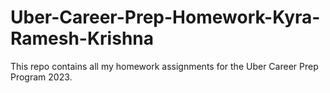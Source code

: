 # Uber-Career-Prep-Homework-Kyra-Ramesh-Krishna

This repo contains all my homework assignments for the Uber Career Prep Program 2023. 

